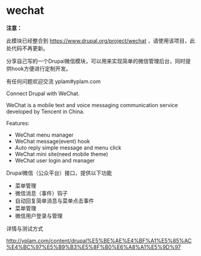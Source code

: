 wechat
======

**注意：**

此模块已经整合到 https://www.drupal.org/project/wechat ，请使用该项目，此处代码不再更新。



分享自己写的一个Drupal微信模块，可以用来实现简单的微信管理后台，同时提供hook方便进行定制开发。

有任何问题欢迎交流 yplam#yplam.com


Connect Drupal with WeChat.

WeChat is a mobile text and voice messaging communication service developed by Tencent in China.

Features:

- WeChat menu manager
- WeChat message(event) hook
- Auto reply simple message and menu click
- WeChat mini site(need mobile theme)
- WeChat user login and manager


Drupal微信（公众平台）接口，提供以下功能

- 菜单管理
- 微信消息（事件）钩子
- 自动回复简单消息与菜单点击事件
- 菜单管理
- 微信用户登录与管理


详情与测试方式

http://yplam.com/content/drupal%E5%BE%AE%E4%BF%A1%E5%85%AC%E4%BC%97%E5%B9%B3%E5%8F%B0%E6%A8%A1%E5%9D%97
